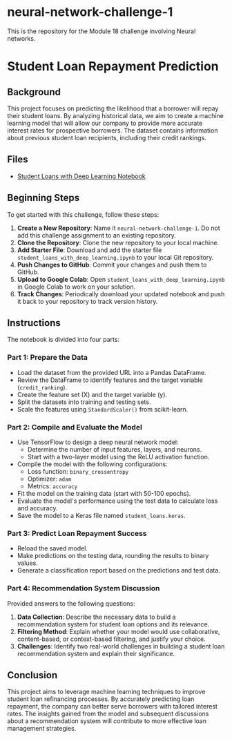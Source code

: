 # neural-network-challenge-1
This is the repository for the Module 18 challenge involving Neural networks.
# Student Loan Repayment Prediction

## Background
This project focuses on predicting the likelihood that a borrower will repay their student loans. By analyzing historical data, we aim to create a machine learning model that will allow our company to provide more accurate interest rates for prospective borrowers. The dataset contains information about previous student loan recipients, including their credit rankings.

## Files
- [Student Loans with Deep Learning Notebook](student_loans_with_deep_learning.ipynb)

## Beginning Steps
To get started with this challenge, follow these steps:

1. **Create a New Repository**: Name it `neural-network-challenge-1`. Do not add this challenge assignment to an existing repository.
2. **Clone the Repository**: Clone the new repository to your local machine.
3. **Add Starter File**: Download and add the starter file `student_loans_with_deep_learning.ipynb` to your local Git repository.
4. **Push Changes to GitHub**: Commit your changes and push them to GitHub.
5. **Upload to Google Colab**: Open `student_loans_with_deep_learning.ipynb` in Google Colab to work on your solution.
6. **Track Changes**: Periodically download your updated notebook and push it back to your repository to track version history.

## Instructions
The notebook is divided into four parts:

### Part 1: Prepare the Data
- Load the dataset from the provided URL into a Pandas DataFrame.
- Review the DataFrame to identify features and the target variable (`credit_ranking`).
- Create the feature set (X) and the target variable (y).
- Split the datasets into training and testing sets.
- Scale the features using `StandardScaler()` from scikit-learn.

### Part 2: Compile and Evaluate the Model
- Use TensorFlow to design a deep neural network model:
  - Determine the number of input features, layers, and neurons.
  - Start with a two-layer model using the ReLU activation function.
- Compile the model with the following configurations:
  - Loss function: `binary_crossentropy`
  - Optimizer: `adam`
  - Metrics: `accuracy`
- Fit the model on the training data (start with 50-100 epochs).
- Evaluate the model's performance using the test data to calculate loss and accuracy.
- Save the model to a Keras file named `student_loans.keras`.

### Part 3: Predict Loan Repayment Success
- Reload the saved model.
- Make predictions on the testing data, rounding the results to binary values.
- Generate a classification report based on the predictions and test data.

### Part 4: Recommendation System Discussion
Provided answers to the following questions:
1. **Data Collection**: Describe the necessary data to build a recommendation system for student loan options and its relevance.
2. **Filtering Method**: Explain whether your model would use collaborative, content-based, or context-based filtering, and justify your choice.
3. **Challenges**: Identify two real-world challenges in building a student loan recommendation system and explain their significance.

## Conclusion
This project aims to leverage machine learning techniques to improve student loan refinancing processes. By accurately predicting loan repayment, the company can better serve borrowers with tailored interest rates. The insights gained from the model and subsequent discussions about a recommendation system will contribute to more effective loan management strategies.
